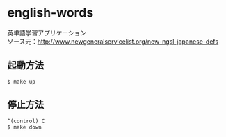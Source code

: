 # english-words
英単語学習アプリケーション  
ソース元：http://www.newgeneralservicelist.org/new-ngsl-japanese-defs

## 起動方法
```
$ make up
```

## 停止方法
```
^(control) C
$ make down
```